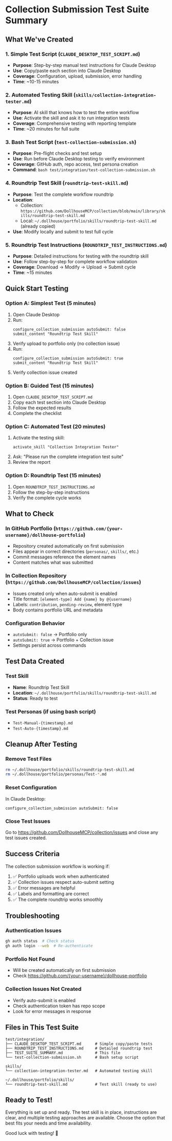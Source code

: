 # Collection Submission Test Suite Summary

## What We've Created

### 1. Simple Test Script (`CLAUDE_DESKTOP_TEST_SCRIPT.md`)
- **Purpose**: Step-by-step manual test instructions for Claude Desktop
- **Use**: Copy/paste each section into Claude Desktop
- **Coverage**: Configuration, upload, submission, error handling
- **Time**: ~10-15 minutes

### 2. Automated Testing Skill (`skills/collection-integration-tester.md`)
- **Purpose**: AI skill that knows how to test the entire workflow
- **Use**: Activate the skill and ask it to run integration tests
- **Coverage**: Comprehensive testing with reporting template
- **Time**: ~20 minutes for full suite

### 3. Bash Test Script (`test-collection-submission.sh`)
- **Purpose**: Pre-flight checks and test setup
- **Use**: Run before Claude Desktop testing to verify environment
- **Coverage**: GitHub auth, repo access, test persona creation
- **Command**: `bash test/integration/test-collection-submission.sh`

### 4. Roundtrip Test Skill (`roundtrip-test-skill.md`)
- **Purpose**: Test the complete workflow roundtrip
- **Location**: 
  - Collection: `https://github.com/DollhouseMCP/collection/blob/main/library/skills/roundtrip-test-skill.md`
  - Local: `~/.dollhouse/portfolio/skills/roundtrip-test-skill.md` (already copied)
- **Use**: Modify locally and submit to test full cycle

### 5. Roundtrip Test Instructions (`ROUNDTRIP_TEST_INSTRUCTIONS.md`)
- **Purpose**: Detailed instructions for testing with the roundtrip skill
- **Use**: Follow step-by-step for complete workflow validation
- **Coverage**: Download → Modify → Upload → Submit cycle
- **Time**: ~15 minutes

## Quick Start Testing

### Option A: Simplest Test (5 minutes)
1. Open Claude Desktop
2. Run:
   ```
   configure_collection_submission autoSubmit: false
   submit_content "Roundtrip Test Skill"
   ```
3. Verify upload to portfolio only (no collection issue)
4. Run:
   ```
   configure_collection_submission autoSubmit: true
   submit_content "Roundtrip Test Skill"
   ```
5. Verify collection issue created

### Option B: Guided Test (15 minutes)
1. Open `CLAUDE_DESKTOP_TEST_SCRIPT.md`
2. Copy each test section into Claude Desktop
3. Follow the expected results
4. Complete the checklist

### Option C: Automated Test (20 minutes)
1. Activate the testing skill:
   ```
   activate_skill "Collection Integration Tester"
   ```
2. Ask: "Please run the complete integration test suite"
3. Review the report

### Option D: Roundtrip Test (15 minutes)
1. Open `ROUNDTRIP_TEST_INSTRUCTIONS.md`
2. Follow the step-by-step instructions
3. Verify the complete cycle works

## What to Check

### In GitHub Portfolio (`https://github.com/{your-username}/dollhouse-portfolio`)
- Repository created automatically on first submission
- Files appear in correct directories (`personas/`, `skills/`, etc.)
- Commit messages reference the element names
- Content matches what was submitted

### In Collection Repository (`https://github.com/DollhouseMCP/collection/issues`)
- Issues created only when auto-submit is enabled
- Title format: `[element-type] Add {name} by @{username}`
- Labels: `contribution`, `pending-review`, element type
- Body contains portfolio URL and metadata

### Configuration Behavior
- `autoSubmit: false` → Portfolio only
- `autoSubmit: true` → Portfolio + Collection issue
- Settings persist across commands

## Test Data Created

### Test Skill
- **Name**: Roundtrip Test Skill
- **Location**: `~/.dollhouse/portfolio/skills/roundtrip-test-skill.md`
- **Status**: Ready to test

### Test Personas (if using bash script)
- `Test-Manual-{timestamp}.md`
- `Test-Auto-{timestamp}.md`

## Cleanup After Testing

### Remove Test Files
```bash
rm ~/.dollhouse/portfolio/skills/roundtrip-test-skill.md
rm ~/.dollhouse/portfolio/personas/Test-*.md
```

### Reset Configuration
In Claude Desktop:
```
configure_collection_submission autoSubmit: false
```

### Close Test Issues
Go to https://github.com/DollhouseMCP/collection/issues and close any test issues created.

## Success Criteria

The collection submission workflow is working if:
1. ✅ Portfolio uploads work when authenticated
2. ✅ Collection issues respect auto-submit setting
3. ✅ Error messages are helpful
4. ✅ Labels and formatting are correct
5. ✅ The complete roundtrip works smoothly

## Troubleshooting

### Authentication Issues
```bash
gh auth status  # Check status
gh auth login --web  # Re-authenticate
```

### Portfolio Not Found
- Will be created automatically on first submission
- Check https://github.com/{your-username}/dollhouse-portfolio

### Collection Issues Not Created
- Verify auto-submit is enabled
- Check authentication token has repo scope
- Look for error messages in response

## Files in This Test Suite

```
test/integration/
├── CLAUDE_DESKTOP_TEST_SCRIPT.md      # Simple copy/paste tests
├── ROUNDTRIP_TEST_INSTRUCTIONS.md     # Detailed roundtrip test
├── TEST_SUITE_SUMMARY.md              # This file
└── test-collection-submission.sh      # Bash setup script

skills/
└── collection-integration-tester.md   # Automated testing skill

~/.dollhouse/portfolio/skills/
└── roundtrip-test-skill.md            # Test skill (ready to use)
```

## Ready to Test!

Everything is set up and ready. The test skill is in place, instructions are clear, and multiple testing approaches are available. Choose the option that best fits your needs and time availability.

Good luck with testing! 🚀